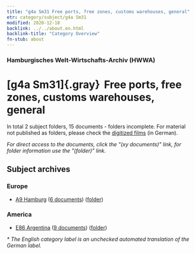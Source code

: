 ```yaml
---
title: "g4a Sm31 Free ports, free zones, customs warehouses, general"
etr: category/subject/g4a Sm31
modified: 2020-12-18
backlink: ../../about.en.html
backlink-title: "Category Overview"
fn-stub: about
---
```


### Hamburgisches Welt-Wirtschafts-Archiv (HWWA)
# [g4a Sm31]{.gray}&#8201; Free ports, free zones, customs warehouses, general&#160; 





In total 2 subject folders, 15 documents - folders incomplete.
For material not published as folders, please check the [digitized films](/film/h1_sh) (in German).

_For direct access to the documents, click the "(xy documents)" link, for folder information use the "(folder)" link._

## Subject archives



### Europe

- [A9 Hamburg](../../../geo/about.en.html#A9) (<a href="https://dfg-viewer.de/show/?tx_dlf[id]=https://pm20.zbw.eu/mets/sh/1409xx/140905/1445xx/144557/public.mets.en.xml" target="_blank">6 documents</a>) ([folder](http://purl.org/pressemappe20/folder/sh/140905,144557))

### America

- [E86 Argentina](../../../geo/about.en.html#E86) (<a href="https://dfg-viewer.de/show/?tx_dlf[id]=https://pm20.zbw.eu/mets/sh/1416xx/141692/1445xx/144557/public.mets.en.xml" target="_blank">9 documents</a>) ([folder](http://purl.org/pressemappe20/folder/sh/141692,144557))


_* The English category label is an unchecked automated translation of the German label._

